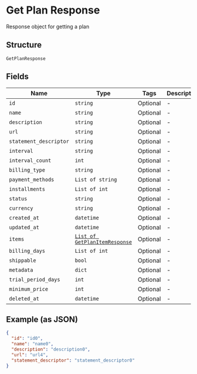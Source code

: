 
# Get Plan Response

Response object for getting a plan

## Structure

`GetPlanResponse`

## Fields

| Name | Type | Tags | Description |
|  --- | --- | --- | --- |
| `id` | `string` | Optional | - |
| `name` | `string` | Optional | - |
| `description` | `string` | Optional | - |
| `url` | `string` | Optional | - |
| `statement_descriptor` | `string` | Optional | - |
| `interval` | `string` | Optional | - |
| `interval_count` | `int` | Optional | - |
| `billing_type` | `string` | Optional | - |
| `payment_methods` | `List of string` | Optional | - |
| `installments` | `List of int` | Optional | - |
| `status` | `string` | Optional | - |
| `currency` | `string` | Optional | - |
| `created_at` | `datetime` | Optional | - |
| `updated_at` | `datetime` | Optional | - |
| `items` | [`List of GetPlanItemResponse`](../../doc/models/get-plan-item-response.md) | Optional | - |
| `billing_days` | `List of int` | Optional | - |
| `shippable` | `bool` | Optional | - |
| `metadata` | `dict` | Optional | - |
| `trial_period_days` | `int` | Optional | - |
| `minimum_price` | `int` | Optional | - |
| `deleted_at` | `datetime` | Optional | - |

## Example (as JSON)

```json
{
  "id": "id0",
  "name": "name0",
  "description": "description0",
  "url": "url4",
  "statement_descriptor": "statement_descriptor0"
}
```

